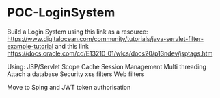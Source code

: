 # POC-LoginSystem

Build a Login System using this link as a resource: https://www.digitalocean.com/community/tutorials/java-servlet-filter-example-tutorial and this link https://docs.oracle.com/cd/E13210_01/wlcs/docs20/p13ndev/jsptags.htm

Using:
JSP/Servlet
Scope
Cache
Session Management
Multi threading
Attach a database
Security xss filters
Web filters

Move to Sping and JWT token authorisation
